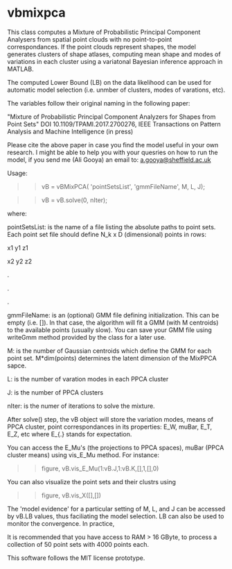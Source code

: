 # vbmixpca
This class computes a Mixture of Probabilistic Principal Component Analysers 
from spatial point clouds with no point-to-point correspondances. If the
point clouds represent shapes, the model generates clusters of shape
atlases, computing mean shape and modes of variations in each cluster using 
a variatonal Bayesian inference approach in MATLAB.

The computed Lower Bound (LB) on the data likelihood can be used for automatic 
model selection (i.e. unmber of clusters, modes of varations, etc).

The variables follow their original naming in the following paper:

"Mixture of Probabilistic Principal Component Analyzers for Shapes from Point Sets" 
DOI 10.1109/TPAMI.2017.2700276, 
IEEE Transactions on Pattern Analysis and Machine Intelligence (in press)
 
 
Please cite the above paper in case you find the model useful in your own
research. I might be able to help you with your quesries on how to run
the model, if you send me (Ali Gooya) an email to: a.gooya@sheffield.ac.uk



Usage:

>> vB = vBMixPCA( 'pointSetsList', 'gmmFileName', M, L, J);

>> vB = vB.solve(0, nIter);
 
where:
 
pointSetsList:        is the name of a file listing the absolute paths to point sets. Each point
                       set file should define N_k x D (dimensional) points in rows:
                       
x1 y1 z1

x2 y2 z2

.

.

.

gmmFileName:          is an (optional) GMM file defining initialization. This can
                      be empty (i.e. []). In that case, the algorithm will fit a GMM (with M
                      centroids) to the available points (usually slow). You can save your GMM file using
                      writeGmm method provided by the class for a later use.
 
M:                    is the number of Gaussian centroids which define the GMM for each point
                      set. M*dim(points) determines the latent dimension of the MixPPCA sapce.

L:                    is the number of varation modes in each PPCA cluster

J:                    is the number of PPCA clusters

nIter:                is the numer of iterations to solve the mixture. 

After solve() step,  the vB object will store the variation modes, means of PPCA cluster,
point correspondances in its properties: E_W, muBar, E_T, E_Z, etc
where E_{.} stands for expectation. 

You can access the E_Mu's (the projections to PPCA spaces), muBar (PPCA cluster means) using vis_E_Mu
method. For instance:

>> figure, vB.vis_E_Mu(1:vB.J,1:vB.K,[],1,[],0)

You can also visualize the point sets and their clustrs using

>> figure, vB.vis_X([],[])

The 'model evidence' for a particular setting of M, L, and J can be
accessed by vB.LB values, thus faciliating the model selection. LB can
also be used to monitor the convergence. In practice, 

It is recommended that you have access to RAM > 16 GByte, to process a
collection of 50 point sets with 4000 points each. 

This software follows the MIT license prototype.
